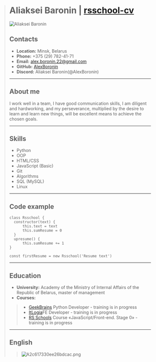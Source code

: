 ># Aliaksei Baronin   |  __[rsschool-cv](https://AlexBoronin.github.io/rsschool-cv/)__
>![Aliaksei Baronin](https://im.wampi.ru/2022/12/14/Beginner3bf90100da6e156e.png)
>## __Contacts__
>- __Location:__ Minsk, Belarus
>- __Phone:__ +375 (29) 782-41-71
>- __Email:__ alex.boronin.22@gmail.com
>- __GitHub:__ [AlexBoronin](https://github.com/AlexBoronin)
>- __Discord:__ Aliaksei Baronin(@AlexBoronin)
>___
>## **About me**
>I work well in a team, I have good communication skills, I am diligent and hardworking, and my perseverance, multiplied by the desire to learn and learn new things, will be excellent means to achieve the chosen goals.
>___ 
>## __Skills__
>- Python
>- OOP
>- HTML/CSS
>- JavaScript (Basic)
>- Git
>- Algorithms
>- SQL (MySQL)
>- Linux
>---
>## __Code example__
> ``` 
> class Rsschool {
>   constructor(text) {
>       this.text = text
>       this.sumResume = 0
>   } 
>   upresume() {
>       this.sumResume += 1
> }
> 
> const firstResume = new Rsschool('Resume text')
> ```
> ---
>## __Education__
>- __University:__ Academy of the Ministry of Internal Affairs of the Republic of Belarus, master of management
>- __Courses:__
>>- [GeekBrains](https://gb.ru/) Python Developer - training is in progress
>>- [ItLogia](https://itlogia.ru/)FE Developer - training is in progress
>>- [RS Schools](https://rs.school/) Course «JavaScript/Front-end. Stage 0» - training is in progress
>---
>## __English__
>>![A2c617330ee26bdcac.png](https://ie.wampi.ru/2022/12/14/A2c617330ee26bdcac.png)